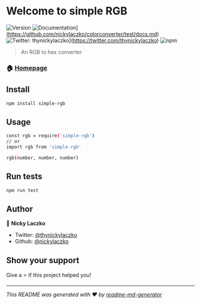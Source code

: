 # Welcome to simple RGB
![Version](https://img.shields.io/npm/v/color-converter.svg)
![Documentation](https://img.shields.io/badge/documentation-yes-brightgreen.svg)](https://github.com/nickylaczko/colorconverter/test/docs.md)
![Twitter: thynickylaczko](https://img.shields.io/twitter/follow/thynickylaczko.svg?style=social)](https://twitter.com/thynickylaczko)
![npm](https://www.npmjs.com/package/simple-rgb)

> An RGB to hex converter

### 🏠 [Homepage](https://github.comnickylaczko/color-converter)

## Install

```sh
npm install simple-rgb
```

## Usage

```sh
const rgb = require('simple-rgb')
// or
import rgb from 'simple-rgb'

rgb(number, number, number)
```

## Run tests

```sh
npm run test
```

## Author

👤 **Nicky Laczko**

* Twitter: [@thynickylaczko](https://twitter.com/thynickylaczko)
* Github: [@nickylaczko](https://github.com/nickylaczko)

## Show your support

Give a ⭐️ if this project helped you!


***
_This README was generated with ❤️ by [readme-md-generator](https://github.com/kefranabg/readme-md-generator)_
